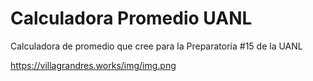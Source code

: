 
# Calculadora Promedio UANL

Calculadora de promedio que cree para la Preparatoria #15 de la UANL

https://villagrandres.works/img/img.png

